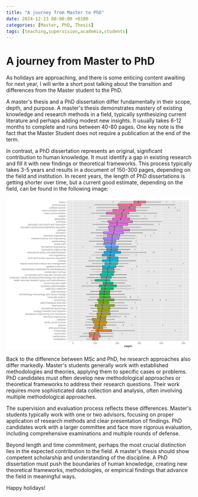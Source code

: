 ```yaml
---
title: "A journey from Master to PhD"
date: 2024-12-23 00:00:00 +0100
categories: [Master, PhD, Thesis]
tags: [teaching,supervision,academia,students]
---
```


# A journey from Master to PhD

As holidays are approaching, and there is some enticing content awaiting for next year, I will write a short post talking about the transition and differences from the Master student to the PhD. 

A master's thesis and a PhD dissertation differ fundamentally in their scope, depth, and purpose. A master's thesis demonstrates mastery of existing knowledge and research methods in a field, typically synthesizing current literature and perhaps adding modest new insights. It usually takes 6-12 months to complete and runs between 40-80 pages. One key note is the fact that the Master Student does not require a publication at the end of the term.

In contrast, a PhD dissertation represents an original, significant contribution to human knowledge. It must identify a gap in existing research and fill it with new findings or theoretical frameworks. This process typically takes 3-5 years and results in a document of 150-300 pages, depending on the field and institution. In recent years, the length of PhD dissertations is getting shorter over time, but a current good estimate, depending on the field, can be found in the following image: 

![Data from the University of Minnesota regarding the length of PhD thesis from 50 different departments.](/assets/averagedissertationlengths.png)

Back to the difference between MSc and PhD, he research approaches also differ markedly. Master's students generally work with established methodologies and theories, applying them to specific cases or problems. PhD candidates must often develop new methodological approaches or theoretical frameworks to address their research questions. Their work requires more sophisticated data collection and analysis, often involving multiple methodological approaches.

The supervision and evaluation process reflects these differences. Master's students typically work with one or two advisors, focusing on proper application of research methods and clear presentation of findings. PhD candidates work with a larger committee and face more rigorous evaluation, including comprehensive examinations and multiple rounds of defense.

Beyond length and time commitment, perhaps the most crucial distinction lies in the expected contribution to the field. A master's thesis should show competent scholarship and understanding of the discipline. A PhD dissertation must push the boundaries of human knowledge, creating new theoretical frameworks, methodologies, or empirical findings that advance the field in meaningful ways.

Happy holidays!